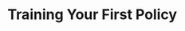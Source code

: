 <!--
 * @Date: 2024-11-30 04:45:00
 * @LastEditors: caishaofei caishaofei@stu.pku.edu.cn
 * @LastEditTime: 2024-11-30 04:47:02
 * @FilePath: /MineStudio/docs/source/overview/first-policy.md
-->

# Training Your First Policy